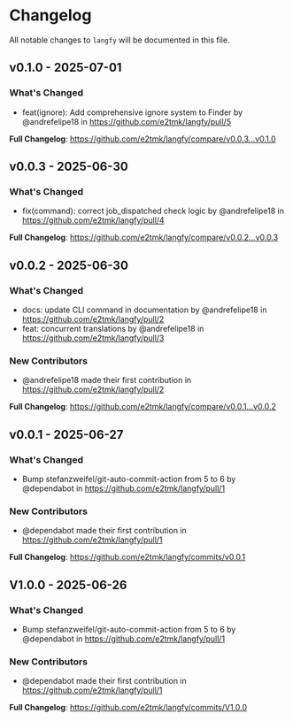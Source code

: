 # Changelog

All notable changes to `langfy` will be documented in this file.

## v0.1.0 - 2025-07-01

### What's Changed

* feat(ignore): Add comprehensive ignore system to Finder by @andrefelipe18 in https://github.com/e2tmk/langfy/pull/5

**Full Changelog**: https://github.com/e2tmk/langfy/compare/v0.0.3...v0.1.0

## v0.0.3 - 2025-06-30

### What's Changed

* fix(command): correct job_dispatched check logic  by @andrefelipe18 in https://github.com/e2tmk/langfy/pull/4

**Full Changelog**: https://github.com/e2tmk/langfy/compare/v0.0.2...v0.0.3

## v0.0.2 - 2025-06-30

### What's Changed

* docs: update CLI command in documentation  by @andrefelipe18 in https://github.com/e2tmk/langfy/pull/2
* feat: concurrent translations by @andrefelipe18 in https://github.com/e2tmk/langfy/pull/3

### New Contributors

* @andrefelipe18 made their first contribution in https://github.com/e2tmk/langfy/pull/2

**Full Changelog**: https://github.com/e2tmk/langfy/compare/v0.0.1...v0.0.2

## v0.0.1 - 2025-06-27

### What's Changed

* Bump stefanzweifel/git-auto-commit-action from 5 to 6 by @dependabot in https://github.com/e2tmk/langfy/pull/1

### New Contributors

* @dependabot made their first contribution in https://github.com/e2tmk/langfy/pull/1

**Full Changelog**: https://github.com/e2tmk/langfy/commits/v0.0.1

## V1.0.0 - 2025-06-26

### What's Changed

* Bump stefanzweifel/git-auto-commit-action from 5 to 6 by @dependabot in https://github.com/e2tmk/langfy/pull/1

### New Contributors

* @dependabot made their first contribution in https://github.com/e2tmk/langfy/pull/1

**Full Changelog**: https://github.com/e2tmk/langfy/commits/V1.0.0
